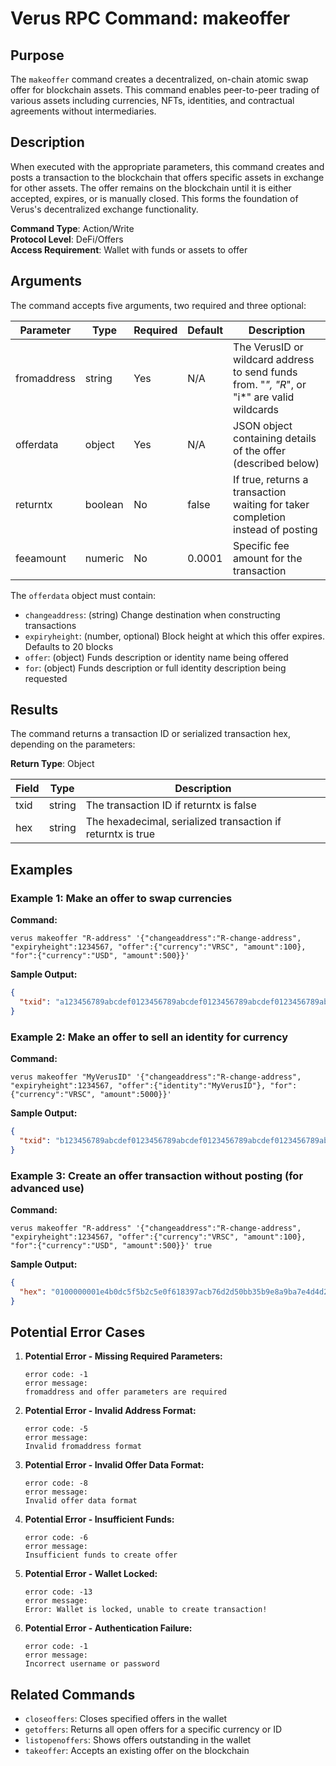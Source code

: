 # Verus RPC Command: makeoffer

## Purpose
The `makeoffer` command creates a decentralized, on-chain atomic swap offer for blockchain assets. This command enables peer-to-peer trading of various assets including currencies, NFTs, identities, and contractual agreements without intermediaries.

## Description
When executed with the appropriate parameters, this command creates and posts a transaction to the blockchain that offers specific assets in exchange for other assets. The offer remains on the blockchain until it is either accepted, expires, or is manually closed. This forms the foundation of Verus's decentralized exchange functionality.

**Command Type**: Action/Write  
**Protocol Level**: DeFi/Offers  
**Access Requirement**: Wallet with funds or assets to offer

## Arguments
The command accepts five arguments, two required and three optional:

| Parameter | Type | Required | Default | Description |
|-----------|------|----------|---------|-------------|
| fromaddress | string | Yes | N/A | The VerusID or wildcard address to send funds from. "*", "R*", or "i*" are valid wildcards |
| offerdata | object | Yes | N/A | JSON object containing details of the offer (described below) |
| returntx | boolean | No | false | If true, returns a transaction waiting for taker completion instead of posting |
| feeamount | numeric | No | 0.0001 | Specific fee amount for the transaction |

The `offerdata` object must contain:
- `changeaddress`: (string) Change destination when constructing transactions
- `expiryheight`: (number, optional) Block height at which this offer expires. Defaults to 20 blocks
- `offer`: (object) Funds description or identity name being offered
- `for`: (object) Funds description or full identity description being requested

## Results
The command returns a transaction ID or serialized transaction hex, depending on the parameters:

**Return Type**: Object

| Field | Type | Description |
|-------|------|-------------|
| txid | string | The transaction ID if returntx is false |
| hex | string | The hexadecimal, serialized transaction if returntx is true |

## Examples

### Example 1: Make an offer to swap currencies

**Command:**
```
verus makeoffer "R-address" '{"changeaddress":"R-change-address", "expiryheight":1234567, "offer":{"currency":"VRSC", "amount":100}, "for":{"currency":"USD", "amount":500}}'
```

**Sample Output:**
```json
{
  "txid": "a123456789abcdef0123456789abcdef0123456789abcdef0123456789abcdef"
}
```

### Example 2: Make an offer to sell an identity for currency

**Command:**
```
verus makeoffer "MyVerusID" '{"changeaddress":"R-change-address", "expiryheight":1234567, "offer":{"identity":"MyVerusID"}, "for":{"currency":"VRSC", "amount":5000}}'
```

**Sample Output:**
```json
{
  "txid": "b123456789abcdef0123456789abcdef0123456789abcdef0123456789abcdef"
}
```

### Example 3: Create an offer transaction without posting (for advanced use)

**Command:**
```
verus makeoffer "R-address" '{"changeaddress":"R-change-address", "expiryheight":1234567, "offer":{"currency":"VRSC", "amount":100}, "for":{"currency":"USD", "amount":500}}' true
```

**Sample Output:**
```json
{
  "hex": "0100000001e4b0dc5f5b2c5e0f618397acb76d2d50bb35b9e8a9ba7e4d4d25f8e593d3217520000000048473044022040fee60761a8f882206419a291cd8b14b23e67d578b4b58873301b242181342d02204ee5316b98b6e9ebc0aa76ac4b63a5c8184c9eb43f0df03eb5609494e048e7810100ffffffff..."
}
```

## Potential Error Cases

1. **Potential Error - Missing Required Parameters:**
   ```
   error code: -1
   error message:
   fromaddress and offer parameters are required
   ```

2. **Potential Error - Invalid Address Format:**
   ```
   error code: -5
   error message:
   Invalid fromaddress format
   ```

3. **Potential Error - Invalid Offer Data Format:**
   ```
   error code: -8
   error message:
   Invalid offer data format
   ```

4. **Potential Error - Insufficient Funds:**
   ```
   error code: -6
   error message:
   Insufficient funds to create offer
   ```

5. **Potential Error - Wallet Locked:**
   ```
   error code: -13
   error message:
   Error: Wallet is locked, unable to create transaction!
   ```

6. **Potential Error - Authentication Failure:**
   ```
   error code: -1
   error message:
   Incorrect username or password
   ```

## Related Commands
- `closeoffers`: Closes specified offers in the wallet
- `getoffers`: Returns all open offers for a specific currency or ID
- `listopenoffers`: Shows offers outstanding in the wallet
- `takeoffer`: Accepts an existing offer on the blockchain
